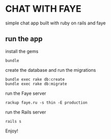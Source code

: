 # CHAT WITH FAYE

simple chat app built with ruby on rails and faye

## run the app

install the gems
```
bundle
```
create the database and run the migrations
```
bundle exec rake db:create
bundle exec rake db:migrate
```
run the Faye server
```
rackup faye.ru -s thin -E production
```
run the Rails server
```
rails s
```

Enjoy!

